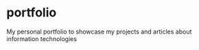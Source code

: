 # portfolio
My personal portfolio to showcase my projects and articles about information technologies

